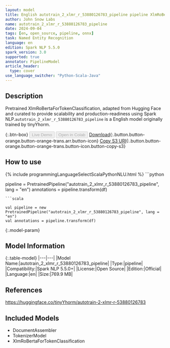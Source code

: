```yaml
---
layout: model
title: English autotrain_2_xlmr_r_53880126783_pipeline pipeline XlmRoBertaForTokenClassification from tinyYhorm
author: John Snow Labs
name: autotrain_2_xlmr_r_53880126783_pipeline
date: 2024-09-04
tags: [en, open_source, pipeline, onnx]
task: Named Entity Recognition
language: en
edition: Spark NLP 5.5.0
spark_version: 3.0
supported: true
annotator: PipelineModel
article_header:
  type: cover
use_language_switcher: "Python-Scala-Java"
---
```


## Description

Pretrained XlmRoBertaForTokenClassification, adapted from Hugging Face and curated to provide scalability and production-readiness using Spark NLP.`autotrain_2_xlmr_r_53880126783_pipeline` is a English model originally trained by tinyYhorm.

{:.btn-box}
<button class="button button-orange" disabled>Live Demo</button>
<button class="button button-orange" disabled>Open in Colab</button>
[Download](https://s3.amazonaws.com/auxdata.johnsnowlabs.com/public/models/autotrain_2_xlmr_r_53880126783_pipeline_en_5.5.0_3.0_1725437968523.zip){:.button.button-orange.button-orange-trans.arr.button-icon}
[Copy S3 URI](s3://auxdata.johnsnowlabs.com/public/models/autotrain_2_xlmr_r_53880126783_pipeline_en_5.5.0_3.0_1725437968523.zip){:.button.button-orange.button-orange-trans.button-icon.button-copy-s3}

## How to use



<div class="tabs-box" markdown="1">
{% include programmingLanguageSelectScalaPythonNLU.html %}
```python

pipeline = PretrainedPipeline("autotrain_2_xlmr_r_53880126783_pipeline", lang = "en")
annotations =  pipeline.transform(df)   

```
```scala

val pipeline = new PretrainedPipeline("autotrain_2_xlmr_r_53880126783_pipeline", lang = "en")
val annotations = pipeline.transform(df)

```
</div>

{:.model-param}
## Model Information

{:.table-model}
|---|---|
|Model Name:|autotrain_2_xlmr_r_53880126783_pipeline|
|Type:|pipeline|
|Compatibility:|Spark NLP 5.5.0+|
|License:|Open Source|
|Edition:|Official|
|Language:|en|
|Size:|769.9 MB|

## References

https://huggingface.co/tinyYhorm/autotrain-2-xlmr-r-53880126783

## Included Models

- DocumentAssembler
- TokenizerModel
- XlmRoBertaForTokenClassification